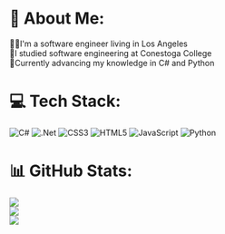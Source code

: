 # 💫 About Me:
👨‍💻I'm a software engineer living in Los Angeles<br>📖I studied software engineering at Conestoga College<br>💭Currently advancing my knowledge in C# and Python


# 💻 Tech Stack:
![C#](https://img.shields.io/badge/c%23-%23239120.svg?style=for-the-badge&logo=csharp&logoColor=white) ![.Net](https://img.shields.io/badge/.NET-5C2D91?style=for-the-badge&logo=.net&logoColor=white) ![CSS3](https://img.shields.io/badge/css3-%231572B6.svg?style=for-the-badge&logo=css3&logoColor=white) ![HTML5](https://img.shields.io/badge/html5-%23E34F26.svg?style=for-the-badge&logo=html5&logoColor=white) ![JavaScript](https://img.shields.io/badge/javascript-%23323330.svg?style=for-the-badge&logo=javascript&logoColor=%23F7DF1E) ![Python](https://img.shields.io/badge/python-3670A0?style=for-the-badge&logo=python&logoColor=ffdd54)
# 📊 GitHub Stats:
![](https://github-readme-stats.vercel.app/api?username=devin-caron&theme=dark&hide_border=true&include_all_commits=true&count_private=false)<br/>
![](https://nirzak-streak-stats.vercel.app/?user=devin-caron&theme=dark&hide_border=true)<br/>
![](https://github-readme-stats.vercel.app/api/top-langs/?username=devin-caron&theme=dark&hide_border=true&include_all_commits=true&count_private=false&layout=compact)

<!-- Proudly created with GPRM ( https://gprm.itsvg.in ) -->

